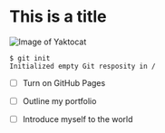 # This is a title
![Image of Yaktocat](https://octodex.github.com/images/yaktocat.png)
```
$ git init
Initialized empty Git resposity in /
```

- [ ] Turn on GitHub Pages

- [ ] Outline my portfolio

- [ ] Introduce myself to the world
